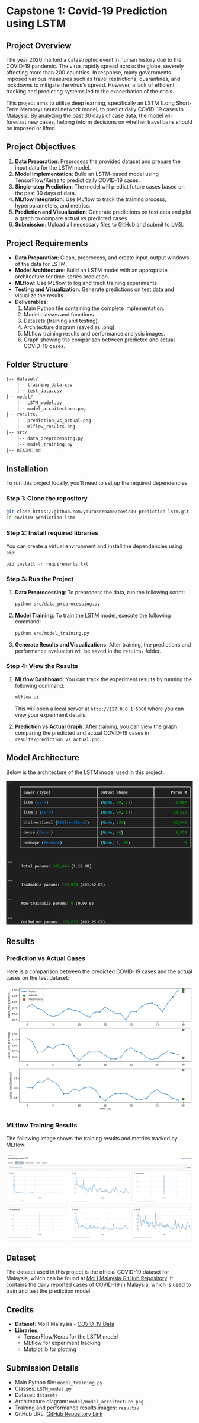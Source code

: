 # Capstone 1: Covid-19 Prediction using LSTM

## Project Overview

The year 2020 marked a catastrophic event in human history due to the COVID-19 pandemic. The virus rapidly spread across the globe, severely affecting more than 200 countries. In response, many governments imposed various measures such as travel restrictions, quarantines, and lockdowns to mitigate the virus's spread. However, a lack of efficient tracking and predicting systems led to the exacerbation of the crisis. 

This project aims to utilize deep learning, specifically an LSTM (Long Short-Term Memory) neural network model, to predict daily COVID-19 cases in Malaysia. By analyzing the past 30 days of case data, the model will forecast new cases, helping inform decisions on whether travel bans should be imposed or lifted.

## Project Objectives

1. **Data Preparation**: Preprocess the provided dataset and prepare the input data for the LSTM model.
2. **Model Implementation**: Build an LSTM-based model using TensorFlow/Keras to predict daily COVID-19 cases.
3. **Single-step Prediction**: The model will predict future cases based on the past 30 days of data.
4. **MLflow Integration**: Use MLflow to track the training process, hyperparameters, and metrics.
5. **Prediction and Visualization**: Generate predictions on test data and plot a graph to compare actual vs predicted cases.
6. **Submission**: Upload all necessary files to GitHub and submit to LMS.

## Project Requirements

- **Data Preparation**: Clean, preprocess, and create input-output windows of the data for LSTM.
- **Model Architecture**: Build an LSTM model with an appropriate architecture for time-series prediction.
- **MLflow**: Use MLflow to log and track training experiments.
- **Testing and Visualization**: Generate predictions on test data and visualize the results.
- **Deliverables**:
  1. Main Python file containing the complete implementation.
  2. Model classes and functions.
  3. Datasets (training and testing).
  4. Architecture diagram (saved as .png).
  5. MLflow training results and performance analysis images.
  6. Graph showing the comparison between predicted and actual COVID-19 cases.

## Folder Structure

```
|-- dataset/
    |-- training_data.csv
    |-- test_data.csv
|-- model/
    |-- LSTM_model.py
    |-- model_architecture.png
|-- results/
    |-- prediction_vs_actual.png
    |-- mlflow_results.png
|-- src/
    |-- data_preprocessing.py
    |-- model_training.py
|-- README.md
```

## Installation

To run this project locally, you'll need to set up the required dependencies. 

### Step 1: Clone the repository
```bash
git clone https://github.com/yourusername/covid19-prediction-lstm.git
cd covid19-prediction-lstm
```

### Step 2: Install required libraries
You can create a virtual environment and install the dependencies using `pip`:

```bash
pip install -r requirements.txt
```

### Step 3: Run the Project

1. **Data Preprocessing**: To preprocess the data, run the following script:
   ```bash
   python src/data_preprocessing.py
   ```

2. **Model Training**: To train the LSTM model, execute the following command:
   ```bash
   python src/model_training.py
   ```

3. **Generate Results and Visualizations**: After training, the predictions and performance evaluation will be saved in the `results/` folder.

### Step 4: View the Results

1. **MLflow Dashboard**: You can track the experiment results by running the following command:
   ```bash
   mlflow ui
   ```
   This will open a local server at `http://127.0.0.1:5000` where you can view your experiment details.

2. **Prediction vs Actual Graph**: After training, you can view the graph comparing the predicted and actual COVID-19 cases in `results/prediction_vs_actual.png`.

## Model Architecture

Below is the architecture of the LSTM model used in this project.

![Model Architecture](model/model_architecture.png)

## Results

### Prediction vs Actual Cases

Here is a comparison between the predicted COVID-19 cases and the actual cases on the test dataset:

![Prediction vs Actual](results/prediction_vs_actual.png)

### MLflow Training Results

The following image shows the training results and metrics tracked by MLflow:

![MLflow Results](results/mlflow_results.png)

## Dataset

The dataset used in this project is the official COVID-19 dataset for Malaysia, which can be found at [MoH Malaysia GitHub Repository](https://github.com/MoHMalaysia/covid19-public). It contains the daily reported cases of COVID-19 in Malaysia, which is used to train and test the prediction model.

## Credits

- **Dataset**: MoH Malaysia - [COVID-19 Data](https://github.com/MoHMalaysia/covid19-public)
- **Libraries**: 
  - TensorFlow/Keras for the LSTM model
  - MLflow for experiment tracking
  - Matplotlib for plotting

## Submission Details

- Main Python file: `model_training.py`
- Classes: `LSTM_model.py`
- Dataset: `dataset/`
- Architecture diagram: `model/model_architecture.png`
- Training and performance results images: `results/`
- GitHub URL: [GitHub Repository Link](https://github.com/jamkacak/covid19-prediction-lstm)

